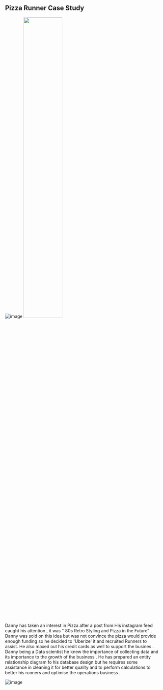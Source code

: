 ## Pizza Runner Case Study

![image](https://user-images.githubusercontent.com/94468487/196283717-35533249-81a6-4bdf-8aec-ab87b538f435.png)
<img src="(https://user-images.githubusercontent.com/94468487/196283717-35533249-81a6-4bdf-8aec-ab87b538f435.png)" width="50%" height="50%">



Danny has taken an interest in Pizza after a post from His instagram feed caught his attention ,
it was " 80s Retro Styling and Pizza in the Future" . Danny was sold on this idea but was not 
convince the pizza would provide enough funding so he decided to 'Uberize' it and recruited Runners
to assist. He also maxed out his credit cards as well to support the busines .
Danny being a Data scientist he knew the importance of collecting data and its importance to the 
growth of the business .
He has prepared an entity relationship diagram fo his database design but he requires some assistance in 
cleaning it for better quality and to perform calculations to better his runners and optimise the operations 
business .

![image](https://user-images.githubusercontent.com/94468487/196292240-90028055-28b9-41d1-af2e-f172ff5e0d47.png)

